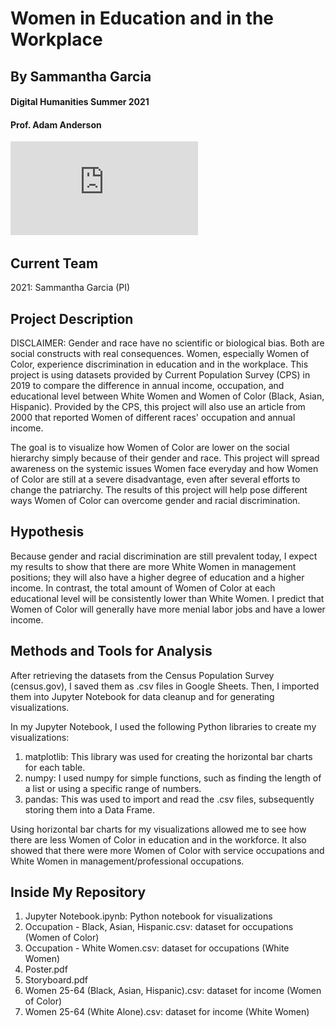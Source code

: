 # Women in Education and in the Workplace
## By Sammantha Garcia 
#### Digital Humanities Summer 2021
#### Prof. Adam Anderson


![WomenintheWorkplace](https://github.com/sammanthagarcia/WomenInTheWorkplace/blob/c714ae08cf57aa424e69111ccdb36c1040876313/Poster.pdf)

## Current Team 
2021: Sammantha Garcia (PI)

## Project Description
DISCLAIMER: Gender and race have no scientific or biological bias. Both are social constructs with real consequences. 
Women, especially Women of Color, experience discrimination in education and in the workplace. This project is using datasets provided by Current Population Survey (CPS) in 2019 to compare the difference in annual income, occupation, and educational level between White Women and Women of Color (Black, Asian, Hispanic). Provided by the CPS, this project will also use an article from 2000 that reported Women of different races' occupation and annual income. 

The goal is to visualize how Women of Color are lower on the social hierarchy simply because of their gender and race. This project will spread awareness on the systemic issues Women face everyday and how Women of Color are still at a severe disadvantage, even after several efforts to change the patriarchy. The results of this project will help pose different ways Women of Color can overcome gender and racial discrimination. 

## Hypothesis
Because gender and racial discrimination are still prevalent today, I expect my results to show that there are more White Women in management positions; they will also have a higher degree of education and a higher income. In contrast, the total amount of Women of Color at each educational level will be consistently lower than White Women. I predict that Women of Color will generally have more menial labor jobs and have a lower income. 

## Methods and Tools for Analysis
After retrieving the datasets from the Census Population Survey (census.gov), I saved them as .csv files in Google Sheets. Then, I imported them into Jupyter Notebook for data cleanup and for generating visualizations. 

In my Jupyter Notebook, I used the following Python libraries to create my visualizations: 
 1) matplotlib: This library was used for creating the horizontal bar charts for each table. 
 2) numpy: I used numpy for simple functions, such as finding the length of a list or using a specific range of numbers. 
 3) pandas: This was used to import and read the .csv files, subsequently storing them into a Data Frame.

Using horizontal bar charts for my visualizations allowed me to see how there are less Women of Color in education and in the workforce. It also showed that there were more Women of Color with service occupations and White Women in management/professional occupations. 

## Inside My Repository 
1) Jupyter Notebook.ipynb: Python notebook for visualizations
2) Occupation - Black,  Asian, Hispanic.csv: dataset for occupations (Women of Color)
3) Occupation - White Women.csv: dataset for occupations (White Women)
4) Poster.pdf 
5) Storyboard.pdf
6) Women 25-64 (Black, Asian, Hispanic).csv: dataset for income (Women of Color)
7) Women 25-64 (White Alone).csv: dataset for income (White Women)
